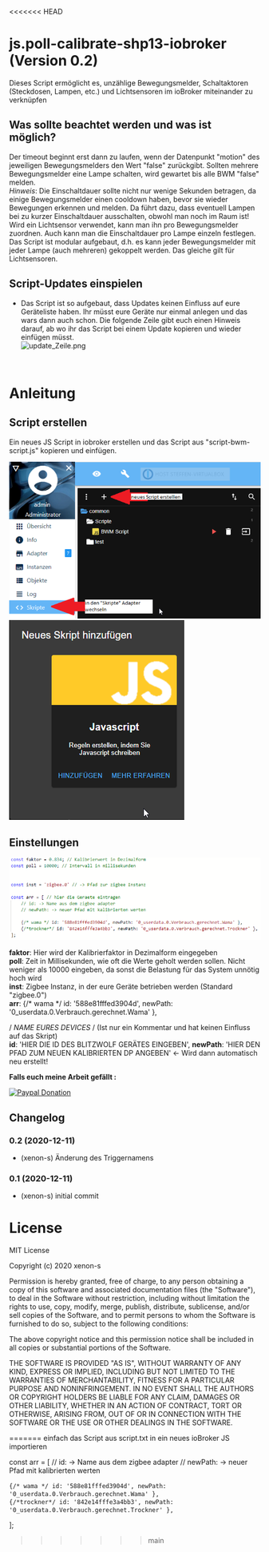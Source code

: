 <<<<<<< HEAD
# js.poll-calibrate-shp13-iobroker (Version 0.2)
Dieses Script ermöglicht es, unzählige Bewegungsmelder, Schaltaktoren (Steckdosen, Lampen, etc.) und Lichtsensoren im ioBroker miteinander zu verknüpfen

## Was sollte beachtet werden und was ist möglich?
Der timeout beginnt erst dann zu laufen, wenn der Datenpunkt "motion" des jeweiligen Bewegungsmelders den Wert "false" zurückgibt. Sollten mehrere Bewegungsmelder eine Lampe schalten, wird gewartet bis alle BWM "false" melden. <br>
*Hinweis*: Die Einschaltdauer sollte nicht nur wenige Sekunden betragen, da einige Bewegungsmelder einen cooldown haben, bevor sie wieder Bewegungen erkennen und melden. Da führt dazu, dass eventuell Lampen bei zu kurzer Einschaltdauer ausschalten, obwohl man noch im Raum ist! <br>
Wird ein Lichtsensor verwendet, kann man ihn pro Bewegungsmelder zuordnen. Auch kann man die Einschaltdauer pro Lampe einzeln festlegen. Das Script ist modular aufgebaut, d.h. es kann jeder Bewegungsmelder mit jeder Lampe (auch mehreren) gekoppelt werden. Das gleiche gilt für Lichtsensoren. <br>


## Script-Updates einspielen
- Das Script ist so aufgebaut, dass Updates keinen Einfluss auf eure Geräteliste haben. Ihr müsst eure Geräte nur einmal anlegen und das wars dann auch schon. Die folgende Zeile gibt euch einen Hinweis darauf, ab wo ihr das Script bei einem Update kopieren und wieder einfügen müsst. <br>
  ![update_Zeile.png](/admin/update_Zeile.png)
 <br>


# Anleitung
## Script erstellen
Ein neues JS Script in iobroker erstellen und das Script aus "script-bwm-script.js" kopieren und einfügen. <br>

![erstellung_1.png](/admin/erstellung_1.png) <br>
![erstellung_2.png](/admin/erstellung_2.png) <br>

## Einstellungen

![Einstellungen.png](/admin/Einstellungen.png)

**faktor**: Hier wird der Kalibrierfaktor in Dezimalform eingegeben <br>
**poll**: Zeit in Millisekunden, wie oft die Werte geholt werden sollen. Nicht weniger als 10000 eingeben, da sonst die Belastung für das System unnötig hoch wird<br>
**inst**: Zigbee Instanz, in der eure Geräte betrieben werden (Standard "zigbee.0")<br>
**arr**:
{/* wama */ id: '588e81fffed3904d', newPath: '0_userdata.0.Verbrauch.gerechnet.Wama' },<br>

/ *NAME EURES DEVICES* / (Ist nur ein Kommentar und hat keinen Einfluss auf das Skript)<br>
**id**: 'HIER DIE ID DES BLITZWOLF GERÄTES EINGEBEN',
**newPath**: 'HIER DEN PFAD ZUM NEUEN KALIBRIERTEN DP ANGEBEN' <- Wird dann automatisch neu erstellt!





**Falls euch meine Arbeit gefällt :** <br>

[![Paypal Donation](https://img.shields.io/badge/paypal-donate%20%7C%20spenden-blue.svg)](https://www.paypal.com/cgi-bin/webscr?cmd=_s-xclick&hosted_button_id=3EYML5A4EMJCW&source=url)




## Changelog

### 0.2 (2020-12-11)
* (xenon-s) Änderung des Triggernamens

### 0.1 (2020-12-11)
* (xenon-s) initial commit


# License
MIT License

Copyright (c) 2020 xenon-s<br>

Permission is hereby granted, free of charge, to any person obtaining a copy of this software and associated documentation files (the "Software"), to deal in the Software without restriction, including without limitation the rights to use, copy, modify, merge, publish, distribute, sublicense, and/or sell copies of the Software, and to permit persons to whom the Software is furnished to do so, subject to the following conditions:<br>

The above copyright notice and this permission notice shall be included in all copies or substantial portions of the Software.<br>

THE SOFTWARE IS PROVIDED "AS IS", WITHOUT WARRANTY OF ANY KIND, EXPRESS OR IMPLIED, INCLUDING BUT NOT LIMITED TO THE WARRANTIES OF MERCHANTABILITY, FITNESS FOR A PARTICULAR PURPOSE AND NONINFRINGEMENT. IN NO EVENT SHALL THE AUTHORS OR COPYRIGHT HOLDERS BE LIABLE FOR ANY CLAIM, DAMAGES OR OTHER LIABILITY, WHETHER IN AN ACTION OF CONTRACT, TORT OR OTHERWISE, ARISING FROM, OUT OF OR IN CONNECTION WITH THE SOFTWARE OR THE USE OR OTHER DEALINGS IN THE SOFTWARE.<br>

=======
einfach das Script aus script.txt in ein neues ioBroker JS importieren

const arr = [
    // id: -> Name aus dem zigbee adapter
    // newPath: -> neuer Pfad mit kalibrierten werten
    
    {/* wama */ id: '588e81fffed3904d', newPath: '0_userdata.0.Verbrauch.gerechnet.Wama' },
    {/*trockner*/ id: '842e14fffe3a4bb3', newPath: '0_userdata.0.Verbrauch.gerechnet.Trockner' },
];
>>>>>>> main
